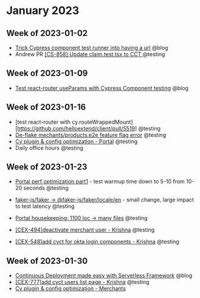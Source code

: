# January 2023

## Week of 2023-01-02

- [Trick Cypress component test runner into having a url](https://www.youtube.com/watch?v=lJmISDRqFGw) @blog
- Andrew PR [[CS-858] Update claim.test.tsx to CCT ](https://github.com/helloextend/client/pull/5415) @testing

## Week of 2023-01-09

* [Test react-router useParams with Cypress Component testing](https://www.youtube.com/watch?v=jYaDpuPQW9M) @blog

## Week of 2023-01-16

* [test react-router with cy.routeWrappedMount][https://github.com/helloextend/client/pull/5519] @testing
* [De-flake mechants/products.e2e feature flag error](https://github.com/helloextend/client/pull/5523) @testing
* [Cy plugin & config optimization - Portal](https://github.com/helloextend/client/pull/5543) @testing
* Daily office hours @testing

## Week of 2023-01-23

* [Portal perf optimization part1](https://github.com/helloextend/client/pull/5548) - test warmup time down to 5-10 from 10-20 seconds @testing

* [faker-js/faker -> @faker-js/faker/locale/en](https://github.com/helloextend/client/pull/5565) - small change, large impact to test latency @testing

* [Portal housekeeping: 1100 loc -> many files](https://github.com/helloextend/client/pull/5612) @testing

* [[CEX-494]deactivate merchant user - Krishna](https://github.com/helloextend/client/pull/5579/files) @testing

* [[CEX-548]add cyct for okta login components - Krishna](https://github.com/helloextend/client/pull/5601) @testing

## Week of 2023-01-30

* [Continuous Deployment made easy with Serverless Framework](https://www.youtube.com/watch?v=GOUOd2onQgM) @blog
* [[CEX-777]add cyct users list page - Krishna](https://github.com/helloextend/client/pull/5643/files) @testing
* [Cy plugin & config optimization - Merchants](https://github.com/helloextend/client/pull/5651)
